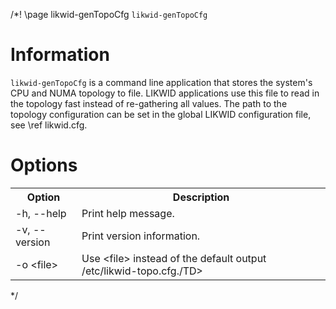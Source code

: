 /*! \page likwid-genTopoCfg <CODE>likwid-genTopoCfg</CODE>

<H1>Information</H1>
<CODE>likwid-genTopoCfg</CODE> is a command line application that stores the system's CPU and NUMA topology to
file. LIKWID applications use this file to read in the topology fast instead of re-gathering all values. The path to the topology configuration can be set in the global LIKWID configuration file, see \ref likwid.cfg.

<H1>Options</H1>
<TABLE>
<TR>
  <TH>Option</TH>
  <TH>Description</TH>
</TR>
<TR>
  <TD>-h, --help</TD>
  <TD>Print help message.</TD>
</TR>
<TR>
  <TD>-v, --version</TD>
  <TD>Print version information.</TD>
</TR>
<TR>
  <TD>-o &lt;file&gt;</TD>
  <TD>Use &lt;file&gt; instead of the default output /etc/likwid-topo.cfg./TD>
</TR>
</TABLE>


*/

